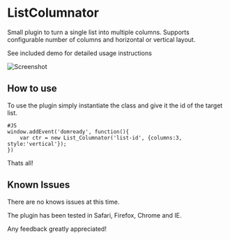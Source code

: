 ListColumnator
===========

Small plugin to turn a single list into multiple columns. Supports configurable number of columns and horizontal or vertical layout.

See included demo for detailed usage instructions

![Screenshot](http://github.com/ninjapenguin/ClickableTableRows/raw/master/Images/lc.png)

How to use
----------

To use the plugin simply instantiate the class and give it the id of the target list.

	#JS
	window.addEvent('domready', function(){
		var ctr = new List_Columnator('list-id', {columns:3, style:'vertical'});
	})

Thats all!

Known Issues
-----------------
There are no knows issues at this time.

The plugin has been tested in Safari, Firefox, Chrome and IE.

Any feedback greatly appreciated!